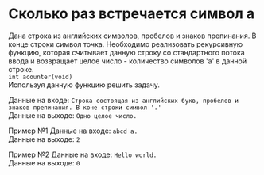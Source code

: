 # Сколько раз встречается символ a
Дана строка из английских символов, пробелов и знаков препинания. В конце строки символ точка. Необходимо реализовать рекурсивную функцию, которая считывает данную строку со стандартного потока ввода и возвращает целое число - количество символов 'a' в данной строке.  
`int acounter(void)`  
Используя данную функцию решить задачу.

Данные на входе: 	`Строка состоящая из английских букв, пробелов и знаков препинания. В коне строки символ '.'`  
Данные на выходе: 	`Одно целое число.` 

Пример №1
Данные на входе: 	`abcd a.`  
Данные на выходе: 	`2` 

Пример №2
Данные на входе: 	`Hello world.`  
Данные на выходе: 	`0`